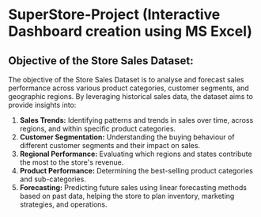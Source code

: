 # SuperStore-Project (Interactive Dashboard creation using MS Excel)
## Objective of the Store Sales Dataset:

The objective of the Store Sales Dataset is to analyse and forecast sales performance across various product categories, customer segments, and geographic regions. By leveraging historical sales data, the dataset aims to provide insights into:

1.	**Sales Trends:** Identifying patterns and trends in sales over time, across regions, and within specific product categories.
2.	**Customer Segmentation:** Understanding the buying behaviour of different customer segments and their impact on sales.
3.	**Regional Performance:** Evaluating which regions and states contribute the most to the store's revenue.
4.	**Product Performance:** Determining the best-selling product categories and sub-categories.
5.	**Forecasting:** Predicting future sales using linear forecasting methods based on past data, helping the store to plan inventory, marketing strategies, and operations.


